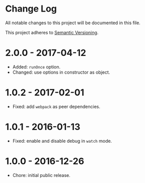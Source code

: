 # Change Log

All notable changes to this project will be documented in this file.

This project adheres to [Semantic Versioning](http://semver.org/).

# 2.0.0 - 2017-04-12

-   Added: `runOnce` option.
-   Changed: use options in constructor as object.

# 1.0.2 - 2017-02-01

-   Fixed: add `webpack` as peer dependencies.

# 1.0.1 - 2016-01-13

-   Fixed: enable and disable debug in `watch` mode.

# 1.0.0 - 2016-12-26

-   Chore: initial public release.
